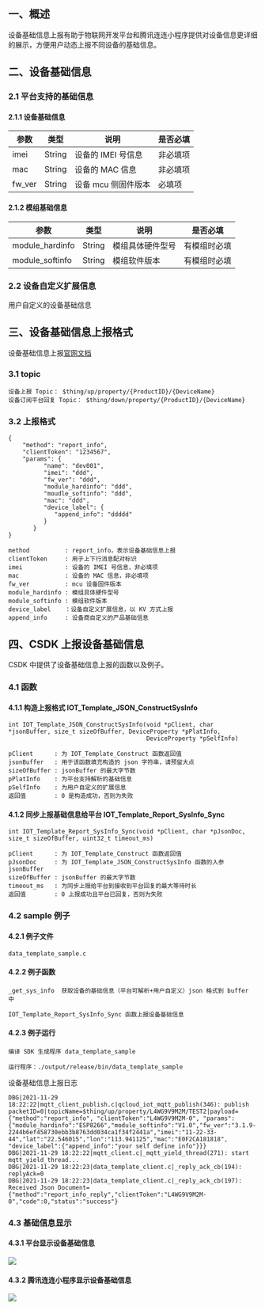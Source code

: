 ## 一、概述

设备基础信息上报有助于物联网开发平台和腾讯连连小程序提供对设备信息更详细的展示，方便用户动态上报不同设备的基础信息。

## 二、设备基础信息

### 2.1 平台支持的基础信息
	
#### 2.1.1 设备基础信息
|    参数        | 类型 | 说明  | 是否必填 |
|----------------|------|-------|----------|
|imei	         |String|设备的 IMEI 号信息|非必填项 |
|mac	         |String|设备的 MAC 信息|非必填项 |
|fw_ver	         |String|设备 mcu 侧固件版本 | 必填项 |

#### 2.1.2 模组基础信息
|    参数        | 类型 | 说明  | 是否必填 |
|----------------|------|-------|----------|
|module_hardinfo |String|模组具体硬件型号 |有模组时必填|
|module_softinfo |String|模组软件版本 |有模组时必填|

### 2.2 设备自定义扩展信息
用户自定义的设备基础信息

## 三、设备基础信息上报格式
设备基础信息上报[官网文档](https://cloud.tencent.com/document/product/1081/34916)
### 3.1 topic

```
设备上报 Topic： $thing/up/property/{ProductID}/{DeviceName}
设备订阅平台回复 Topic： $thing/down/property/{ProductID}/{DeviceName}
```

### 3.2 上报格式

```
{
    "method": "report_info",
    "clientToken": "1234567",
    "params": {
          "name": "dev001",
          "imei": "ddd",
          "fw_ver": "ddd",
          "module_hardinfo": "ddd",
          "moudle_softinfo": "ddd",            
          "mac": "ddd",
          "device_label": {
             "append_info": "ddddd"
          }
       }
}

method          : report_info，表示设备基础信息上报
clientToken     : 用于上下行消息配对标识
imei            : 设备的 IMEI 号信息，非必填项
mac             : 设备的 MAC 信息，非必填项
fw_ver          : mcu 设备固件版本
module_hardinfo : 模组具体硬件型号
module_softinfo : 模组软件版本
device_label    ：设备自定义扩展信息，以 KV 方式上报
append_info     : 设备商自定义的产品基础信息
```

## 四、CSDK 上报设备基础信息
CSDK 中提供了设备基础信息上报的函数以及例子。

### 4.1 函数

#### 4.1.1 构造上报格式 IOT_Template_JSON_ConstructSysInfo
```
int IOT_Template_JSON_ConstructSysInfo(void *pClient, char *jsonBuffer, size_t sizeOfBuffer, DeviceProperty *pPlatInfo,
                                       DeviceProperty *pSelfInfo)

pClient      : 为 IOT_Template_Construct 函数返回值
jsonBuffer   : 用于该函数填充构造的 json 字符串，请预留大点
sizeOfBuffer : jsonBuffer 的最大字节数
pPlatInfo    : 为平台支持解析的基础信息
pSelfInfo    : 为用户自定义的扩展信息
返回值        : 0 是构造成功，否则为失败
```

#### 4.1.2 同步上报基础信息给平台 IOT_Template_Report_SysInfo_Sync
```
int IOT_Template_Report_SysInfo_Sync(void *pClient, char *pJsonDoc, size_t sizeOfBuffer, uint32_t timeout_ms)

pClient      : 为 IOT_Template_Construct 函数返回值
pJsonDoc     : 为 IOT_Template_JSON_ConstructSysInfo 函数的入参 jsonBuffer
sizeOfBuffer : jsonBuffer 的最大字节数
timeout_ms   : 为同步上报给平台到接收到平台回复的最大等待时长
返回值        : 0 上报成功且平台已回复，否则为失败
```

### 4.2 sample 例子

#### 4.2.1 例子文件
```
data_template_sample.c
```

#### 4.2.2 例子函数
```
_get_sys_info  获取设备的基础信息（平台可解析+用户自定义）json 格式到 buffer 中

IOT_Template_Report_SysInfo_Sync 函数上报设备基础信息
```

#### 4.2.3 例子运行
```
编译 SDK 生成程序 data_template_sample 

运行程序：./output/release/bin/data_template_sample
```

设备基础信息上报日志
```
DBG|2021-11-29 18:22:22|mqtt_client_publish.c|qcloud_iot_mqtt_publish(346): publish packetID=0|topicName=$thing/up/property/L4WG9V9M2M/TEST2|payload={"method":"report_info", "clientToken":"L4WG9V9M2M-0", "params":{"module_hardinfo":"ESP8266","module_softinfo":"V1.0","fw_ver":"3.1.9-2244b6ef458730ebb3b8763dd034ca1f34f2441a","imei":"11-22-33-44","lat":"22.546015","lon":"113.941125","mac":"E0F2CA181818", "device_label":{"append_info":"your self define info"}}}
DBG|2021-11-29 18:22:22|mqtt_client.c|_mqtt_yield_thread(271): start mqtt_yield_thread...
DBG|2021-11-29 18:22:23|data_template_client.c|_reply_ack_cb(194): replyAck=0
DBG|2021-11-29 18:22:23|data_template_client.c|_reply_ack_cb(197): Received Json Document={"method":"report_info_reply","clientToken":"L4WG9V9M2M-0","code":0,"status":"success"}
```

### 4.3 基础信息显示

#### 4.3.1 平台显示设备基础信息
![](https://qcloudimg.tencent-cloud.cn/raw/ae280e2d478d08496c445c6ac1861a49.png)

#### 4.3.2 腾讯连连小程序显示设备基础信息
![](https://qcloudimg.tencent-cloud.cn/raw/3751a9517927f011bc2a1a6c60a180ce.png)
